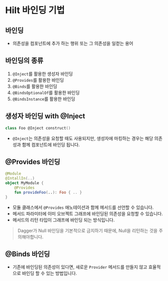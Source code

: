 # Hilt 바인딩 기법

## 바인딩

- 의존성을 컴포넌트에 추가 하는 행위 또는 그 의존성을 일컫는 용어

## 바인딩의 종류

1. `@Inject`를 활용한 생성자 바인딩
2. `@Provides`를 활용한 바인딩
3. `@Binds`를 활용한 바인딩
4. `@BindsOptionalOf`를 활용한 바인딩
5. `@BindsInstance`를 활용한 바인딩

## 생성자 바인딩 with @Inject
```kotlin
class Foo @Inject construct()
```
- `@Inject`는 의존성을 요청할 때도 사용되지만, 생성자에 마킹하는 경우는 해당 의존성과 함께 컴포넌트에 바인딩 됩니다.

## @Provides 바인딩

```kotlin
@Module
@IntallIn(..)
object MyModule {
    @Provides
    fun provideFoo(..): Foo { .. }
}
```

- 모듈 클래스에서 `@Provides` 애노테이션과 함께 메서드를 선언할 수 있습니다.
- 메서드 파라미터에 이미 오브젝트 그래프에 바인딩된 의존성을 요청할 수 있습니다.
- 메서드의 리턴 타입이 그래프에 바인딩 되는 방식입니다.

> Dagger가 Null 바인딩을 기본적으로 금지하기 때문에, Null을 리턴하는 것을 주의해야합니다.

## @Binds 바인딩

- 기존에 바인딩된 의존성이 있다면, 새로운 `Provider` 메서드를 만들지 않고 효율적으로 바인딩 할 수 있는 방법입니다.
